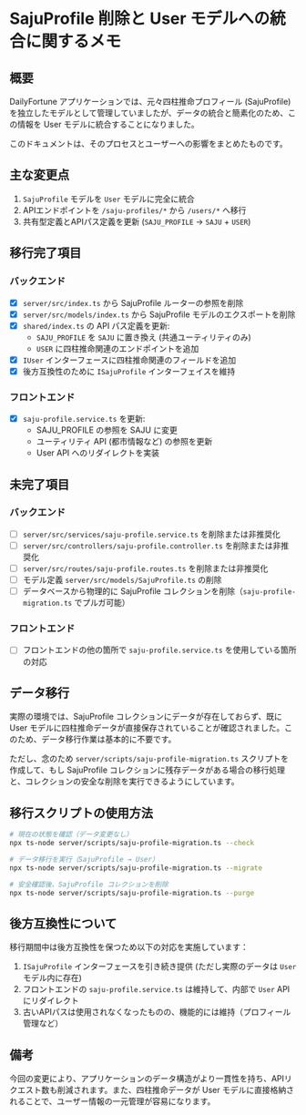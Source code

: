 # SajuProfile 削除と User モデルへの統合に関するメモ

## 概要

DailyFortune アプリケーションでは、元々四柱推命プロフィール (SajuProfile) を独立したモデルとして管理していましたが、データの統合と簡素化のため、この情報を User モデルに統合することになりました。

このドキュメントは、そのプロセスとユーザーへの影響をまとめたものです。

## 主な変更点

1. `SajuProfile` モデルを `User` モデルに完全に統合
2. APIエンドポイントを `/saju-profiles/*` から `/users/*` へ移行
3. 共有型定義とAPIパス定義を更新 (`SAJU_PROFILE` → `SAJU` + `USER`)

## 移行完了項目

### バックエンド

- [x] `server/src/index.ts` から SajuProfile ルーターの参照を削除
- [x] `server/src/models/index.ts` から SajuProfile モデルのエクスポートを削除
- [x] `shared/index.ts` の API パス定義を更新:
  - `SAJU_PROFILE` を `SAJU` に置き換え (共通ユーティリティのみ)
  - `USER` に四柱推命関連のエンドポイントを追加
- [x] `IUser` インターフェースに四柱推命関連のフィールドを追加
- [x] 後方互換性のために `ISajuProfile` インターフェイスを維持

### フロントエンド

- [x] `saju-profile.service.ts` を更新:
  - SAJU_PROFILE の参照を SAJU に変更
  - ユーティリティ API (都市情報など) の参照を更新
  - User API へのリダイレクトを実装

## 未完了項目

### バックエンド

- [ ] `server/src/services/saju-profile.service.ts` を削除または非推奨化
- [ ] `server/src/controllers/saju-profile.controller.ts` を削除または非推奨化
- [ ] `server/src/routes/saju-profile.routes.ts` を削除または非推奨化
- [ ] モデル定義 `server/src/models/SajuProfile.ts` の削除
- [ ] データベースから物理的に SajuProfile コレクションを削除（`saju-profile-migration.ts` でプルガ可能）

### フロントエンド

- [ ] フロントエンドの他の箇所で `saju-profile.service.ts` を使用している箇所の対応

## データ移行

実際の環境では、SajuProfile コレクションにデータが存在しておらず、既に User モデルに四柱推命データが直接保存されていることが確認されました。このため、データ移行作業は基本的に不要です。

ただし、念のため `server/scripts/saju-profile-migration.ts` スクリプトを作成して、もし SajuProfile コレクションに残存データがある場合の移行処理と、コレクションの安全な削除を実行できるようにしています。

## 移行スクリプトの使用方法

```bash
# 現在の状態を確認（データ変更なし）
npx ts-node server/scripts/saju-profile-migration.ts --check

# データ移行を実行（SajuProfile → User）
npx ts-node server/scripts/saju-profile-migration.ts --migrate

# 安全確認後、SajuProfile コレクションを削除
npx ts-node server/scripts/saju-profile-migration.ts --purge
```

## 後方互換性について

移行期間中は後方互換性を保つため以下の対応を実施しています：

1. `ISajuProfile` インターフェースを引き続き提供 (ただし実際のデータは `User` モデル内に存在)
2. フロントエンドの `saju-profile.service.ts` は維持して、内部で `User` APIにリダイレクト
3. 古いAPIパスは使用されなくなったものの、機能的には維持（プロフィール管理など）

## 備考

今回の変更により、アプリケーションのデータ構造がより一貫性を持ち、APIリクエスト数も削減されます。また、四柱推命データが User モデルに直接格納されることで、ユーザー情報の一元管理が容易になります。